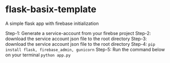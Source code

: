# flask-basix-template

A simple flask app with firebase initialization

Step-1: Generate a service-account from your firebse project
Step-2: download the service account json file to the root directory
Step-3: download the service account json file to the root directory
Step-4: `pip install flask, firebase_admin, gunicorn`
Step-5: Run the command below on your terminal
`python app.py`
